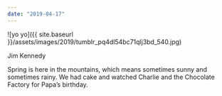 ```yaml
---
date: "2019-04-17"
---
```


![yo yo]({{ site.baseurl }}/assets/images/2019/tumblr_pq4dl54bc71qlj3bd_540.jpg)

Jim Kennedy

Spring is here in the mountains, which means sometimes sunny and sometimes rainy. We had cake and watched Charlie and the Chocolate Factory for Papa’s birthday.
